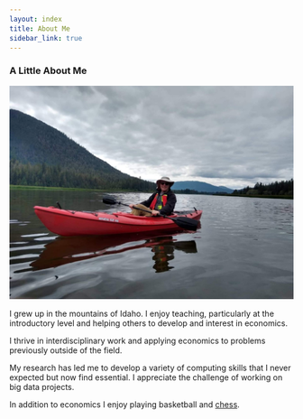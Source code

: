 ```yaml
---
layout: index
title: About Me
sidebar_link: true
---
```


<!-- <p class="message">
  About me page In addition to my Ph.D. work I am an avid <a href='https://www.chess.com/member/econrocks'> chess</a> player.
</p> -->

<h3> A Little About Me </h3>

![Picture of me on a lake in a kayak](/assets/Kayak.jpg)


I grew up in the mountains of Idaho. I enjoy teaching, particularly at the introductory level and helping others to develop and interest in economics.  

I thrive in interdisciplinary work and applying economics to problems previously outside of the field.

My research has led me to develop a variety of computing skills that I never expected but now find essential. I appreciate the challenge of working on big data projects.


In addition to economics I enjoy playing basketball and <a href='https://www.chess.com/member/econrocks'> chess</a>.  


<!-- To make pages show up in the sidebar, add `sidebar_link: true` to the front
matter. -->

